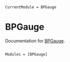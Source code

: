 ```@meta
CurrentModule = BPGauge
```

# BPGauge

Documentation for [BPGauge](https://github.com/ArrogantGao/BPGauge.jl).

```@index
```

```@autodocs
Modules = [BPGauge]
```
